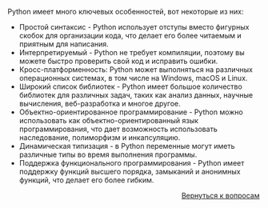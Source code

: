 Python имеет много ключевых особенностей, вот некоторые из них:

- Простой синтаксис - Python использует отступы вместо фигурных скобок для организации кода, что делает его более
  читаемым и приятным для написания.
- Интерпретируемый - Python не требует компиляции, поэтому вы можете быстро проверить свой код и исправить ошибки.
- Кросс-платформенность: Python может выполняться на различных операционных системах, в том числе на Windows, macOS и
  Linux.
- Широкий список библиотек - Python имеет большое количество библиотек для различных задач, таких как анализ данных,
  научные вычисления, веб-разработка и многое другое.
- Объектно-ориентированное программирование - Python можно использовать как объектно-ориентированный язык
  программирования, что дает возможность использовать наследование, полиморфизм и инкапсуляцию.
- Динамическая типизация - в Python переменные могут иметь различные типы во время выполнения программы.
- Поддержка функционального программирования - Python имеет поддержку функций высшего порядка, замыканий и анонимных
  функций, что делает его более гибким.

<div align="right">

[Вернуться к вопросам](../Вопросы.md)

</div>
